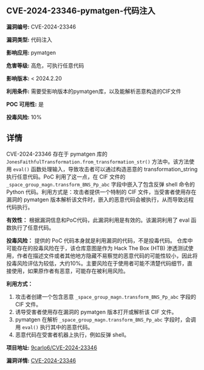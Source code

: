 ## CVE-2024-23346-pymatgen-代码注入

**漏洞编号:** CVE-2024-23346

**漏洞类型:** 代码注入

**影响应用:** pymatgen

**危害等级:** 高危，可执行任意代码

**影响版本:** < 2024.2.20

**利用条件:** 需要受影响版本的pymatgen库，以及能解析恶意构造的CIF文件

**POC 可用性:** 是

**投毒风险:** 10%

## 详情

CVE-2024-23346 存在于 pymatgen 库的 `JonesFaithfulTransformation.from_transformation_str()` 方法中。该方法使用 `eval()` 函数处理输入，导致攻击者可以通过构造恶意的 transformation_string 执行任意代码。PoC 利用了这一点，在 CIF 文件的 `_space_group_magn.transform_BNS_Pp_abc` 字段中嵌入了包含反弹 shell 命令的 Python 代码。利用方式是：攻击者提供一个特制的 CIF 文件，当受害者使用存在漏洞的 pymatgen 版本解析该文件时，嵌入的恶意代码会被执行，从而导致远程代码执行。

**有效性：** 根据漏洞信息和PoC代码，此漏洞利用是有效的。该漏洞利用了 eval 函数执行了任意代码。

**投毒风险：** 提供的 PoC 代码本身就是利用漏洞的代码，不是投毒代码。 仓库中可能存在的投毒风险在于，该仓库意图是作为 Hack The Box (HTB) 渗透测试使用，作者在描述文件或者其他地方隐藏不易察觉的恶意代码的可能性较小，因此将投毒风险评估为较低，大约10%。主要风险在于使用者可能不清楚代码细节，直接使用，如果原作者有恶意，可能存在被利用风险。

**利用方式：**
1.  攻击者创建一个包含恶意 `_space_group_magn.transform_BNS_Pp_abc` 字段的 CIF 文件。
2.  诱导受害者使用存在漏洞的 pymatgen 版本打开或解析该 CIF 文件。
3.  pymatgen 在解析 `_space_group_magn.transform_BNS_Pp_abc` 字段时，会调用 `eval()` 执行其中的恶意代码。
4.  恶意代码在受害者机器上执行，例如反弹 shell。

**项目地址:** [9carlo6/CVE-2024-23346](https://github.com/9carlo6/CVE-2024-23346)

**漏洞详情:** [CVE-2024-23346](https://nvd.nist.gov/vuln/detail/CVE-2024-23346)